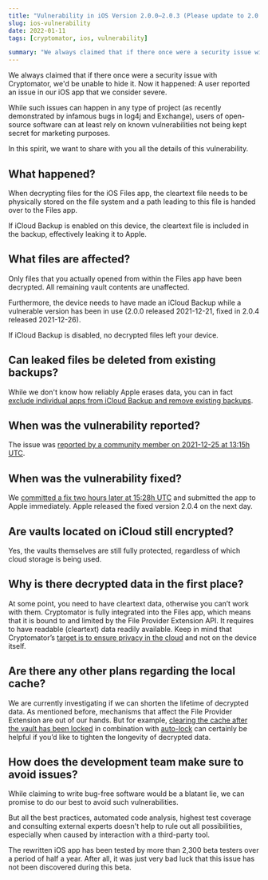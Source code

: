 ```yaml
---
title: "Vulnerability in iOS Version 2.0.0–2.0.3 (Please update to 2.0.4)"
slug: ios-vulnerability
date: 2022-01-11
tags: [cryptomator, ios, vulnerability]

summary: "We always claimed that if there once were a security issue with Cryptomator, we'd be unable to hide it. Now it happened: A user reported an issue in our iOS app that we consider severe."
---
```

We always claimed that if there once were a security issue with Cryptomator, we'd be unable to hide it. Now it happened: A user reported an issue in our iOS app that we consider severe.

While such issues can happen in any type of project (as recently demonstrated by infamous bugs in log4j and Exchange), users of open-source software can at least rely on known vulnerabilities not being kept secret for marketing purposes.

In this spirit, we want to share with you all the details of this vulnerability.

## What happened?

When decrypting files for the iOS Files app, the cleartext file needs to be physically stored on the file system and a path leading to this file is handed over to the Files app.

If iCloud Backup is enabled on this device, the cleartext file is included in the backup, effectively leaking it to Apple.

## What files are affected?

Only files that you actually opened from within the Files app have been decrypted. All remaining vault contents are unaffected.

Furthermore, the device needs to have made an iCloud Backup while a vulnerable version has been in use (2.0.0 released 2021-12-21, fixed in 2.0.4 released 2021-12-26).

If iCloud Backup is disabled, no decrypted files left your device.

## Can leaked files be deleted from existing backups?

While we don't know how reliably Apple erases data, you can in fact [exclude individual apps from iCloud Backup and remove existing backups](https://support.apple.com/en-us/HT204247).

## When was the vulnerability reported?

The issue was [reported by a community member on 2021-12-25 at 13:15h UTC](https://community.cryptomator.org/t/security-issue-with-ios-app-cache-mechanism-and-icloud-backup/9167).

## When was the vulnerability fixed?

We [committed a fix two hours later at 15:28h UTC](https://github.com/cryptomator/ios/commit/37293a5408f48fe8e7df01b52cd436ed46af36d5) and submitted the app to Apple immediately. Apple released the fixed version 2.0.4 on the next day.

## Are vaults located on iCloud still encrypted?

Yes, the vaults themselves are still fully protected, regardless of which cloud storage is being used.

## Why is there decrypted data in the first place?

At some point, you need to have cleartext data, otherwise you can’t work with them. Cryptomator is fully integrated into the Files app, which means that it is bound to and limited by the File Provider Extension API. It requires to have readable (cleartext) data readily available. Keep in mind that Cryptomator’s [target is to ensure privacy in the cloud](https://docs.cryptomator.org/security/security-target/) and not on the device itself.

## Are there any other plans regarding the local cache?

We are currently investigating if we can shorten the lifetime of decrypted data. As mentioned before, mechanisms that affect the File Provider Extension are out of our hands. But for example, [clearing the cache after the vault has been locked](https://github.com/cryptomator/ios/issues/108) in combination with [auto-lock](https://github.com/cryptomator/ios/issues/64) can certainly be helpful if you’d like to tighten the longevity of decrypted data.

## How does the development team make sure to avoid issues?

While claiming to write bug-free software would be a blatant lie, we can promise to do our best to avoid such vulnerabilities.

But all the best practices, automated code analysis, highest test coverage and consulting external experts doesn't help to rule out all possibilities, especially when caused by interaction with a third-party tool.

The rewritten iOS app has been tested by more than 2,300 beta testers over a period of half a year. After all, it was just very bad luck that this issue has not been discovered during this beta.

